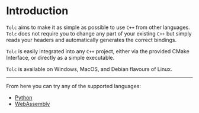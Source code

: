 # Introduction #

`Tolc` aims to make it as simple as possible to use `C++` from other languages. `Tolc` does not require you to change any part of your existing `C++` but simply reads your headers and automatically generates the correct bindings.

`Tolc` is easily integrated into any `C++` project, either via the provided CMake Interface, or directly as a simple executable.

`Tolc` is available on Windows, MacOS, and Debian flavours of Linux.

---

From here you can try any of the supported languages:

* [Python](./python/quickstart.md)
* [WebAssembly](./webassembly/quickstart.md)
